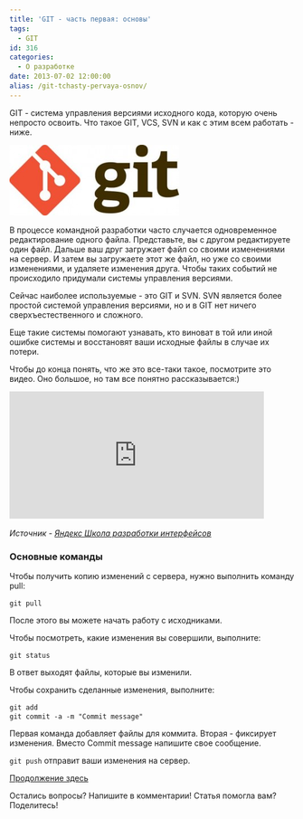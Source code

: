 ```yaml
---
title: 'GIT - часть первая: основы'
tags:
  - GIT
id: 316
categories:
  - О разработке
date: 2013-07-02 12:00:00
alias: /git-tchasty-pervaya-osnov/
---
```


GIT - система управления версиями исходного кода, которую очень непросто освоить. Что такое GIT, VCS, SVN и как с этим всем работать - ниже. <!--more-->

[![Git-Logo](/content/2013/07/Git-Logo-2Color-300x125.jpg)](/content/2013/07/Git-Logo-2Color.jpg)

В процессе командной разработки часто случается одновременное редактирование одного файла. Представьте, вы с другом редактируете один файл. Дальше ваш друг загружает файл со своими изменениями на сервер. И затем вы загружаете этот же файл, но уже со своими изменениями, и удаляете изменения друга. Чтобы таких событий не происходило придумали системы управления версиями.

Сейчас наиболее используемые - это GIT и SVN. SVN является более простой системой управления версиями, но и в GIT нет ничего сверхъестественного и сложного.

Еще такие системы помогают узнавать, кто виноват в той или иной ошибке системы и восстановят ваши исходные файлы в случае их потери.

Чтобы до конца понять, что же это все-таки такое, посмотрите это видео. Оно большое, но там все понятно рассказывается:)

<iframe width="450" height="225" frameborder="0" src="http://video.yandex.ru/iframe/ya-events/ofpt3szbp2.7139/"></iframe>

_Источник - [Яндекс Школа разработки интерфейсов](http://events.yandex.ru/events/shri/simf-2013/talks/671/)_

### Основные команды

Чтобы получить копию изменений с сервера, нужно выполнить команду pull: 

```
git pull
```

После этого вы можете начать работу с исходниками.

Чтобы посмотреть, какие изменения вы совершили, выполните: 

```
git status
```

В ответ выходят файлы, которые вы изменили.

Чтобы сохранить сделанные изменения, выполните:

```
git add
git commit -a -m "Commit message"
```

Первая команда добавляет файлы для коммита. Вторая - фиксирует изменения. Вместо Commit message напишите свое сообщение. 

`git push` отправит ваши изменения на сервер.

[Продолжение здесь](http://atnartur.ru/git-tchasty-vtoraya-registratsiya-i-ustanovka/)

Остались вопросы? Напишите в комментарии! Статья помогла вам? Поделитесь!